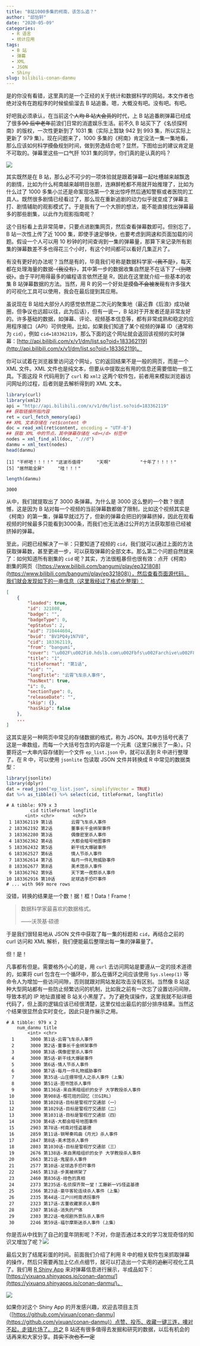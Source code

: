 ```yaml
---
title: "B站1000多集的柯南，该怎么追？"
author: "邱怡轩"
date: "2020-05-09"
categories:
  - R 语言
  - 统计应用
tags:
  - B 站
  - 弹幕
  - XML
  - JSON
  - Shiny
slug: bilibili-conan-danmu
---
```


是的你没有看错，这里真的是一个正经的关于统计和数据科学的网站，本文作者也绝对没有在跑程序的时候偷偷溜去 B 站追番。嗯，大概没有吧。没有吧。有吧。

好吧我必须承认，在当前这个~~人均 B 站大会员的~~时代，上 B 站追番刷弹幕已经成了很多~~90 后中老年~~前浪们日常的消遣娱乐生活。前不久 B 站买下了《名侦探柯南》的版权，一次性更新到了 1031 集（实际上暂缺 942 到 993 集，所以实际上更新了 979 集）。现在问题来了，1000 多集的《柯南》肯定没法一集一集地看，那么应该如何科学~~摸鱼~~规划时间，做到劳逸结合呢？显然，下图给出的建议肯定是不可取的。弹幕里这些一口气肝 1031 集的同学，你们真的是认真的吗？

![](https://uploads.cosx.org/2020/05/conan-danmu.png)

其实既然是在 B 站，那么必不可少的一项体验就是跟着弹幕一起吐槽越来越飘逸的剧情，比如为什么柯南越来越明目张胆，连麻醉枪都不用就开始推理了，比如为什么过了 1000 多集小兰还是命案现场第一个发出惊呼然后通知警察或者医院的工具人。既然很多剧情已经看过了，那么现在重新追剧的动力似乎就变成了弹幕主打、剧情辅助的观影模式了。于是我有了一个大胆的想法，能不能直接找出弹幕最多的那些剧集，以此作为观影指南呢？

这个目标看上去非常简单，只要点进剧集网页，然后查看弹幕数即可。但别忘了，B 站一次性上传了近 1000 集，即使手速足够快，也要考虑到网速和页面加载的问题。假设一个人可以用 10 秒钟的时间查询到一集的弹幕量，那算下来记录所有剧集的弹幕数差不多也得花三个小时，有这个时间都可以看好几集正片了。

有没有更好的办法呢？当然是有的，毕竟我们号称是数据科学家~~（我不是）~~，每天都在处理海量的数据~~（我没有）~~，其中第一步的数据收集自然是不在话下了~~（别瞎说）~~。由于平时用得最多的编程语言依然还是 R，因此在这里就介绍一些基本的收集 B 站弹幕数据的方法。当然，用 R 的另一个好处是~~摸鱼不会被发现~~有许多强大的可视化工具可以使用，我会在最后提到其应用。

虽说现在 B 站给大部分人的感觉依然是二次元的聚集地（最近靠《后浪》成功破圈，但争议也远超以往，此为后话），但有一说一，B 站对于开发者还是非常友好的。许多基础的数据，如弹幕、评论、视频基本信息等，都有非常成熟和稳定的应用程序接口（API）可供使用。比如，如果我们知道了某个视频的弹幕 ID（通常称为 `cid`），例如 `cid=183362119`，那么下面的这个网址就会返回该视频的实时弹幕：[http://api.bilibili.com/x/v1/dm/list.so?oid=183362119](http://api.bilibili.com/x/v1/dm/list.so?oid=183362119)。

你可以试着在浏览器里访问这个网址，它的返回结果不是一般的网页，而是一个 XML 文件。XML 文件也是纯文本，但要从中提取出有用的信息还需要借助一些工具。下面这段 R 代码用到了 `curl` 和 `xml2` 这两个软件包，前者用来模拟浏览器访问网址的过程，后者则是去解析得到的 XML 文本。

```r
library(curl)
library(xml2)
api = "http://api.bilibili.com/x/v1/dm/list.so?oid=183362119"
## 获取链接所指内容
ret = curl_fetch_memory(api)
## XML 文本存储在 ret$content 中
doc = read_xml(ret$content, encoding = "UTF-8")
## 获取 XML 中的节点，其中弹幕存储在 <d></d> 标签中
nodes = xml_find_all(doc, ".//d")
danmu = xml_text(nodes)
head(danmu)
```

```
[1] "干杯吧！！！！" "这波币值得"     "天啊"           "十年了！！！！"
[5] "居然能全屏"     "哇！！！"      
```

```r
length(danmu)
```

```
3000
```

从中，我们就提取出了 3000 条弹幕。为什么是 3000 这么整的一个数？很遗憾，这是因为 B 站对每一个视频的当前弹幕数都做了限制，比如这个视频其实是《柯南》的第一集，弹幕早就过万了，但新的弹幕会把旧的弹幕挤掉，因此在观看视频的时候最多只能看到3000条，而我们也无法通过公开的方法获取那些已经被挤掉的弹幕。

至此，问题已经解决了一半：只要知道了视频的 `cid`，我们就可以通过上面的方法获取弹幕数，甚至更进一步，可以获取弹幕的全部文本。那么第二个问题自然就来了：如何知道所有剧集的 `cid` 呢？其实，方法很粗暴但也很有效：点开《柯南》剧集的网页（[https://www.bilibili.com/bangumi/play/ep321808](https://www.bilibili.com/bangumi/play/ep321808)），然后查看页面源代码，我们就会发现如下的一串信息（这里我经过了格式化整理）：

```json
[
    {
        "loaded": true,
        "id": 321808,
        "badge": "",
        "badgeType": 0,
        "epStatus": 2,
        "aid": 710444604,
        "bvid": "BV1PQ4y1N7V8",
        "cid": 183362119,
        "from": "bangumi",
        "cover": "\u002F\u002Fi0.hdslb.com\u002Fbfs\u002Farchive\u002F82d4523e2562748d050a8d8ec7ebc03fbe1a15a1.jpg",
        "title": "1",
        "titleFormat": "第1话",
        "vid": "",
        "longTitle": "云霄飞车杀人事件",
        "hasNext": true,
        "i": 0,
        "sectionType": 0,
        "releaseDate": "",
        "skip": {},
        "hasSkip": false
    },
    ...
]
```

这其实是另一种网页中常见的存储数据的格式，称为 JSON。其中方括号代表了这是一串数组，而每一个大括号包含的内容是一个元素（这里只展示了一条）。只要将这一大串内容存储到一个文件 `ep_list.json` 中，就可以丢到 R 中进行整理了。在 R 中，可以使用 `jsonlite` 包读取 JSON 文件并转换成 R 中常见的数据类型：

```r
library(jsonlite)
library(dplyr)
dat = read_json("ep_list.json", simplifyVector = TRUE)
dat %>% as_tibble() %>% select(cid, titleFormat, longTitle)
```

```
# A tibble: 979 x 3
         cid titleFormat longTitle           
       <int> <chr>       <chr>               
 1 183362119 第1话       云霄飞车杀人事件    
 2 183362192 第2话       董事长千金绑架事件  
 3 183362280 第3话       偶像密室杀人事件    
 4 183362362 第4话       大都会暗号地图事件  
 5 183362432 第5话       新干线大爆破事件    
 6 183362527 第6话       情人节杀人事件      
 7 183362614 第7话       每月一件礼物威胁事件
 8 183362677 第8话       美术馆杀人事件      
 9 183362762 第9话       天下第一夜祭杀人事件
10 183362916 第10话      足球选手恐吓事件    
# ... with 969 more rows
```

没错，转换的结果是一个数！据！框！Data！Frame！

> 数据科学家最喜欢的数据格式。
>
> ——沃茨基·硕德

于是我们很轻易地从 JSON 文件中获取了每一集的标题和 `cid`，再结合之前的 curl 访问和 XML 解析，我们便能最后整理出每一集的弹幕量了。

但！是！

凡事都有但是。需要格外小心的是，用 `curl` 去访问网站是要遵从一定的技术道德的，如果将 curl 包含在一个循环中，那么在循环之间应该使用 `Sys.sleep(1)` 等命令人为增加一些访问间隙，否则就跟对网站发起攻击没有区别。当然像 B 站这种大型网站都有一些防止频繁访问的机制，比如我之前有一次忘了设置访问间隙，导致本机的 IP 地址直接被 B 站关小黑屋了。为了避免误操作，这里我就不贴详细代码了，但上面的逻辑应该已经很清楚，这里仅给出最后的部分排序结果。当然这个结果很显然会实时变化，因此只是作展示之用。

```
# A tibble: 979 x 2
    num_danmu title                                        
        <int> <chr>                                        
  1      3000 第1话-云霄飞车杀人事件                       
  2      3000 第2话-董事长千金绑架事件                     
  3      3000 第3话-偶像密室杀人事件                       
  4      3000 第5话-新干线大爆破事件                       
  5      3000 第6话-情人节杀人事件                         
  6      3000 第7话-每月一件礼物威胁事件                   
  7      3000 第35话-山庄绷带怪人之杀人事件（上集）        
  8      3000 第51话-图书馆杀人事件                        
  9      3000 第136话-来自黑暗组织的女子 大学教授杀人事件  
 10      3000 第908话-樱花班的回忆（兰GIRL）               
 11      3000 第1028话-目标是警视厅交通部（一）            
 12      3000 第1029话-目标是警视厅交通部（二）            
 13      3000 第1031话-目标是警视厅交通部（四）            
 14      2930 第4话-大都会暗号地图事件                     
 15      2903 第78话-柯南对怪盗基德                        
 16      2859 第11话-钢琴奏鸣曲《月光》杀人事件            
 17      2847 第8话-美术馆杀人事件                         
 18      2803 第1030话-目标是警视厅交通部（三）            
 19      2676 第138话-来自黑暗组织的女子 大学教授杀人事件  
 20      2663 第21话-鬼屋杀人事件                          
 21      2577 第10话-足球选手恐吓事件                      
 22      2465 第13话-步美被绑架了                          
 23      2460 第836话-绯色的真相                           
 24      2373 第235话-名侦探齐聚一堂！工藤新一VS怪盗基德   
 25      2366 第23话-豪华客轮连续杀人事件（上集）          
 26      2335 第44话-江户川柯南诱拐事件                    
 27      2323 第17话-古董收藏家杀人事件                    
 28      2307 第16话-消失的尸体                            
 29      2303 第22话-电视剧外景队杀人事件                  
 30      2246 第59话-福尔摩斯迷杀人事件（上集）            
```

你是否从中找到了自己的童年阴影呢？不对，你是否通过本文的学习发现奇怪的知识又增加了呢？![](https://uploads.cosx.org/2020/05/weird-knowledge.png)

最后又到了结尾彩蛋的时间。前面我们介绍了利用 R 中的相关软件包来抓取弹幕的操作，然后只需要再加上亿点点细节，就可以打造出一个实用的~~追剧~~可视化工具了。我们用 [R Shiny App](https://shiny.rstudio.com/) 来对弹幕信息进行展示，半成品如下：
[https://yixuanq.shinyapps.io/conan-danmu/](https://yixuanq.shinyapps.io/conan-danmu/)。

![](https://uploads.cosx.org/2020/05/add-details.png)

如果你对这个 Shiny App 的开发感兴趣，欢迎去项目主页（[https://github.com/yixuan/conan-danmu](https://github.com/yixuan/conan-danmu)）点赞、投币、收藏一键三连，噢对不起，走错片场了。总之 B 站还有很多值得去发掘和研究的数据，以后有机会的话再来和大家分享。~~其实下次也不一定~~
